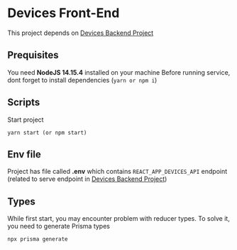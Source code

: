 # Devices Front-End

This project depends on [Devices Backend Project](https://github.com/Mirangs/devices-backend)

## Prequisites

You need **NodeJS 14.15.4** installed on your machine
Before running service, dont forget to install dependencies (`yarn or npm i`)

## Scripts

Start project

`yarn start (or npm start)`

## Env file

Project has file called **.env** which contains `REACT_APP_DEVICES_API` endpoint (related to serve endpoint in [Devices Backend Project](https://github.com/Mirangs/devices-backend))

## Types

While first start, you may encounter problem with reducer types. To solve it, you need to generate Prisma types

`npx prisma generate`
